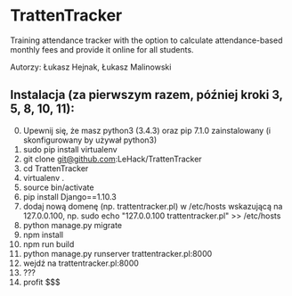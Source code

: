 # TrattenTracker
Training attendance tracker with the option to calculate attendance-based monthly fees and provide it online for all students.

Autorzy: Łukasz Hejnak, Łukasz Malinowski

## Instalacja (za pierwszym razem, później kroki 3, 5, 8, 10, 11):
0. Upewnij się, że masz python3 (3.4.3) oraz pip 7.1.0 zainstalowany (i skonfigurowany by używał python3)
1. sudo pip install virtualenv
2. git clone git@github.com:LeHack/TrattenTracker
3. cd TrattenTracker
4. virtualenv .
5. source bin/activate
6. pip install Django==1.10.3
7. dodaj nową domenę (np. trattentracker.pl) w /etc/hosts wskazującą na 127.0.0.100, np.
        sudo echo "127.0.0.100   trattentracker.pl" >> /etc/hosts
8. python manage.py migrate
9. npm install
10. npm run build
11. python manage.py runserver trattentracker.pl:8000
12. wejdź na trattentracker.pl:8000
13. ???
14. profit $$$
